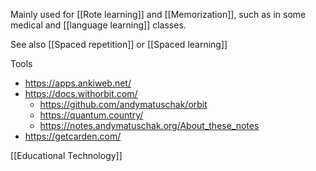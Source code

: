 Mainly used for [[Rote learning]] and
[[Memorization]], such as in some medical and
[[language learning]] classes.

See also [[Spaced repetition]] or [[Spaced learning]]

Tools

  - https://apps.ankiweb.net/
  - https://docs.withorbit.com/
      - https://github.com/andymatuschak/orbit
      - https://quantum.country/
      - https://notes.andymatuschak.org/About_these_notes
  - https://getcarden.com/

[[Educational Technology]]